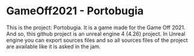 # GameOff2021 - Portobugia

This is the project: Portobugia. It is a game made for the Game Off 2021.
And so, this github project is an unreal engine 4 (4.26) project. In Unreal engine you can export sources files and so all sources files of the project are available like it is asked in the jam.